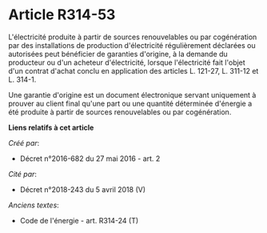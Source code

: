# Article R314-53

L'électricité produite à partir de sources renouvelables ou par cogénération par des installations de production
d'électricité régulièrement déclarées ou autorisées peut bénéficier de garanties d'origine, à la demande du producteur ou
d'un acheteur d'électricité, lorsque l'électricité fait l'objet d'un contrat d'achat conclu en application des articles L.
121-27, L. 311-12 et L. 314-1. 

Une garantie d'origine est un document électronique servant uniquement à prouver au client final qu'une part ou une quantité
déterminée d'énergie a été produite à partir de sources renouvelables ou par cogénération.

**Liens relatifs à cet article**

_Créé par_:

  - Décret n°2016-682 du 27 mai 2016 - art. 2

_Cité par_:

  - Décret n°2018-243 du 5 avril 2018 (V)

_Anciens textes_:

  - Code de l'énergie - art. R314-24 (T)

